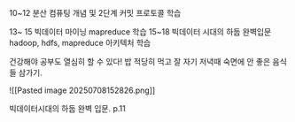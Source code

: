 
10~12 분산 컴퓨팅 개념 및 2단계 커밋 프로토콜 학습

13~ 15 빅데이터 마이닝 mapreduce 학습
15~18 빅데이터 시대의 하둡 완벽입문 hadoop, hdfs, mapreduce 아키텍처 학습

건강해야 공부도 열심히 할 수 있다!
밥 적당히 먹고 잘 자기
저녁때 숙면에 안 좋은 음식들 삼가기.

![[Pasted image 20250708152826.png]]

빅데이터시대의 하둡 완벽 입문. p.11